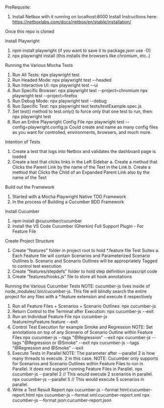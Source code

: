 PreRequsite:
1. Install Netbox with it running on localhost:8000
Install Instructions here: https://netboxlabs.com/docs/netbox/en/stable/installation/

Once this repo is cloned

Install Playwright
1. npm install playwright (if you want to save it to package.json use -D)
2. npx playwright install (this installs the browsers like chromium, etc..)

Running the Various Mocha Tests
1. Run All Tests: 
    npx playwright test
2. Run Headed Mode: 
    npx playwright test --headed
3. Run Interactive UI: 
    npx playwright test --ui
4. Run Specific Browser: 
    npx playwright test --project=chromium
    npx playwright test --project=firefox
5. Run Debug Mode: 
    npx playwright test --debug 
6. Run Specific Test: 
    npx playwright test tests/testExample.spec.js
7. Set test() method to test.only() to force only that one test to run, then: 
    npx playwright test
8. Run an Entire Playwright Config File
    npx playwright test --config=playwright.config.js
    Could create and name as many config files as you want for controlled, environments, browsers, and much more.

Intention of Tests
1. Create a test that logs into Netbox and validates the dashboard page is loaded
2. Create a test that clicks links in the Left Sidebar
    a. Create a method that Clicks the Parent Link by the name of the Text in the Link
    b. Create a method that Clicks the Child of an Expanded Parent Link also by the name of the Text

Build out the Framework
1. Started with a Mocha Playwright Native TDD Framework
2. In the process of Building a Cucumber BDD Framework

Install Cucumber
1. npm install @cucumber/cucumber
2. Install the VS Code Cucumber (Gherkin) Full Support Plugin - For Feature File

Create Project Structure
1. Create "features" folder in project root to hold *.feature file Test Suites
    a. Each Feature file will contain Scenarios and Parameterized Scenario Outlines
    b. Scenario and Scenario Outlines will be appropriately Tagged to control test execution 
2. Create "features/stepdefs" folder to hold step definition javascript code
3. Create "features/hooks.js" file to store all hook annotations

Running the Various Cucumber Tests
NOTE: cucumber-js lives inside of node_modules/.bin/cucumber-js. This file will blindly search the entire project for any files with a *.feature extension and execute it respectively
1. Run all Feature Files + Scenarios + Scenario Outlines: 
    npx cucumber-js
2. Return Control to the Terminal after Execution: 
    npx cucumber-js --exit
3. Run an Individual Feature File
    npx cucumber-js feature/myFeature.feature --exit
4. Control Test Execution for example Smoke and Regression
NOTE: Set annotations on top of any Scenario of Scenario Outline within Feature Files
    npx cucumber-js --tags "@Regression" --exit
    npx cucumber-js --tags "@Regression or @Smoke" --exit
    npx cucumber-js --tags "@Regression and @Smoke" --exit
5. Execute Tests in Parallel
NOTE: The parameter after --parallel 2 is how many threads to execute. 2 in this case. 
NOTE: Cucumber only supports for Scenarios and Scenario Outlines within Feature Files to run in Parallel. It does not support running Feature Files in Parallel.
    npx cucumber-js --parallel 2 // This would execute 2 scenarios in parallel.
    npx cucumber-js --parallel 5 // This would execute 5 scenarios in parallel.
6. Write a Test Result Report
    npx cucumber-js --format html:cucumber-report.html
    npx cucumber-js --format xml:cucumber-report.xml
    npx cucumber-js --format json:cucumber-report.json